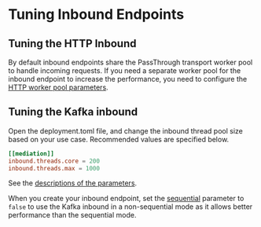 # Tuning Inbound Endpoints

## Tuning the HTTP Inbound

By default inbound endpoints share the PassThrough transport worker pool to handle incoming requests. If you need a separate worker pool for the inbound endpoint to increase the performance, you need to configure the [HTTP worker pool parameters](../../../references/synapse-properties/inbound-endpoint-properties/#httphttps-worker-pool-configuration-properties).

## Tuning the Kafka inbound

Open the deployment.toml file, and change the inbound thread pool size based on your use case. Recommended values are specified below.

```toml
[[mediation]]
inbound.threads.core = 200 
inbound.threads.max = 1000   
```
See the [descriptions of the parameters](../../../references/config-catalog/#mediation-process).

When you create your inbound endpoint, set the [sequential](../../../references/synapse-properties/inbound-endpoint-properties/#kafka-inbound-required-properties) parameter to `false` to use the Kafka inbound in a non-sequential mode as it allows better performance than the sequential mode.
